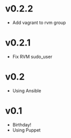 <!--
Marked Style: GitHub
-->
# v0.2.2

- Add vagrant to rvm group

# v0.2.1

- Fix RVM sudo_user

# v0.2

- Using Ansible


# v0.1

- Birthday!
- Using Puppet
